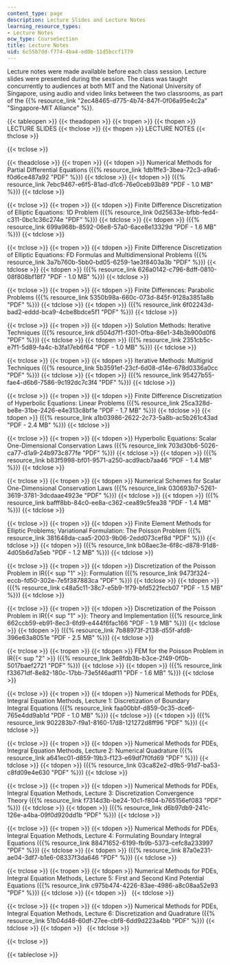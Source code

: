 ```yaml
---
content_type: page
description: Lecture Slides and Lecture Notes
learning_resource_types:
- Lecture Notes
ocw_type: CourseSection
title: Lecture Notes
uid: 6c55b7dd-f774-4ba4-ed0b-11d5bccf1779
---
```


Lecture notes were made available before each class session. Lecture slides were presented during the session. The class was taught concurrently to audiences at both MIT and the National University of Singapore, using audio and video links between the two classrooms, as part of the {{% resource_link "2ec48465-d775-4b74-847f-0f06a95e4c2a" "Singapore-MIT Alliance" %}}.

{{< tableopen >}}
{{< theadopen >}}
{{< tropen >}}
{{< thopen >}}
LECTURE SLIDES
{{< thclose >}}
{{< thopen >}}
LECTURE NOTES
{{< thclose >}}

{{< trclose >}}

{{< theadclose >}}
{{< tropen >}}
{{< tdopen >}}
Numerical Methods for Partial Differential Equations ({{% resource_link 1db1ffe3-3bea-72c3-a9a6-f0d6ce487a92 "PDF" %}})
{{< tdclose >}}
{{< tdopen >}}
({{% resource_link 7ebc9467-e6f5-81ad-d1c6-76e0ceb93b89 "PDF - 1.0 MB" %}})
{{< tdclose >}}

{{< trclose >}}
{{< tropen >}}
{{< tdopen >}}
Finite Difference Discretization of Elliptic Equations: 1D Problem ({{% resource_link 0d25633e-bfbb-fed4-c311-0bc1c36c274e "PDF" %}})
{{< tdclose >}}
{{< tdopen >}}
({{% resource_link 699a968b-8592-06e8-57a0-6ace8e13329d "PDF - 1.6 MB" %}})
{{< tdclose >}}

{{< trclose >}}
{{< tropen >}}
{{< tdopen >}}
Finite Difference Discretization of Elliptic Equations: FD Formulas and Multidimensional Problems ({{% resource_link 3a7b760b-5bb0-bd05-6259-1ae3f8403a3b "PDF" %}})
{{< tdclose >}}
{{< tdopen >}}
({{% resource_link 626a0142-c796-8dff-0810-08f808bf18f7 "PDF - 1.0 MB" %}})
{{< tdclose >}}

{{< trclose >}}
{{< tropen >}}
{{< tdopen >}}
Finite Differences: Parabolic Problems ({{% resource_link 5350b98a-660c-073d-845f-9128a3851a8b "PDF" %}})
{{< tdclose >}}
{{< tdopen >}}
({{% resource_link 6f02243d-bad2-eddd-bca9-4cbe8bdce5f1 "PDF" %}})
{{< tdclose >}}

{{< trclose >}}
{{< tropen >}}
{{< tdopen >}}
Solution Methods: Iterative Techniques ({{% resource_link d504d7f1-f301-0fba-86e1-34b3b900d0f6 "PDF" %}})
{{< tdclose >}}
{{< tdopen >}}
({{% resource_link 2351cb5c-e7f1-5d89-fa4c-b3fa17eb6f64 "PDF - 1.0 MB" %}})
{{< tdclose >}}

{{< trclose >}}
{{< tropen >}}
{{< tdopen >}}
Iterative Methods: Multigrid Techniques ({{% resource_link 5b3591ef-23cf-6d08-d14e-678d0336a0cc "PDF" %}})
{{< tdclose >}}
{{< tdopen >}}
({{% resource_link 95427b55-fae4-d6b6-7586-9c192dc7c3f4 "PDF" %}})
{{< tdclose >}}

{{< trclose >}}
{{< tropen >}}
{{< tdopen >}}
Finite Difference Discretization of Hyperbolic Equations: Linear Problems ({{% resource_link 25ca328d-be8e-31be-2426-e4e313c8bf1e "PDF - 1.7 MB" %}})
{{< tdclose >}}
{{< tdopen >}}
({{% resource_link a1b03986-2622-2c73-5a8b-ac5b261c43ad "PDF - 2.4 MB" %}})
{{< tdclose >}}

{{< trclose >}}
{{< tropen >}}
{{< tdopen >}}
Hyperbolic Equations: Scalar One-Dimensional Conservation Laws ({{% resource_link 703d30b6-5026-ca77-d1a9-24b973c877fe "PDF" %}})
{{< tdclose >}}
{{< tdopen >}}
({{% resource_link b83f5998-bf01-9571-a250-acd9acb7aa46 "PDF - 1.4 MB" %}})
{{< tdclose >}}

{{< trclose >}}
{{< tropen >}}
{{< tdopen >}}
Numerical Schemes for Scalar One-Dimensional Conservation Laws ({{% resource_link 030693b7-5261-3619-3781-3dcdaae4923e "PDF" %}})
{{< tdclose >}}
{{< tdopen >}}
({{% resource_link bafff8bb-84c0-ee8a-c362-cea89c5fea38 "PDF - 1.4 MB" %}})
{{< tdclose >}}

{{< trclose >}}
{{< tropen >}}
{{< tdopen >}}
Finite Element Methods for Elliptic Problems; Variational Formulation: The Poisson Problem ({{% resource_link 381648da-caa5-2003-9b06-2edd073cef8d "PDF" %}})
{{< tdclose >}}
{{< tdopen >}}
({{% resource_link b08aec3e-6f8c-d878-91d8-4d05b6d7a5eb "PDF - 1.2 MB" %}})
{{< tdclose >}}

{{< trclose >}}
{{< tropen >}}
{{< tdopen >}}
Discretization of the Poisson Problem in IR{{< sup "1" >}}: Formulation ({{% resource_link 9473f324-eccb-fd50-302e-7e5f387883ca "PDF" %}})
{{< tdclose >}}
{{< tdopen >}}
({{% resource_link c48a5c11-38c7-e5b9-1f79-bfd522fecb07 "PDF - 1.5 MB" %}})
{{< tdclose >}}

{{< trclose >}}
{{< tropen >}}
{{< tdopen >}}
Discretization of the Poisson Problem in IR{{< sup "1" >}}: Theory and Implementation ({{% resource_link 662ccb59-eb91-8ec3-6fd9-e444f6fac166 "PDF - 1.9 MB" %}})
{{< tdclose >}}
{{< tdopen >}}
({{% resource_link 7b88973f-2138-d55f-afd8-396e63a8051e "PDF - 2.5 MB" %}})
{{< tdclose >}}

{{< trclose >}}
{{< tropen >}}
{{< tdopen >}}
FEM for the Poisson Problem in IR{{< sup "2" >}} ({{% resource_link 3e8fdb3b-b3ce-2f49-0f0b-5017baef2721 "PDF" %}})
{{< tdclose >}}
{{< tdopen >}}
({{% resource_link f33671df-8e82-180c-17bb-73e5f46adf11 "PDF - 1.6 MB" %}})
{{< tdclose >}}

{{< trclose >}}
{{< tropen >}}
{{< tdopen >}}
Numerical Methods for PDEs, Integral Equation Methods, Lecture 1: Discretization of Boundary Integral Equations ({{% resource_link faa00bbf-d859-0c35-dce6-765e4dd9ab1d "PDF - 1.0 MB" %}})
{{< tdclose >}}
{{< tdopen >}}
({{% resource_link 902283b7-f9a1-8160-17d8-121272d8ff96 "PDF" %}})
{{< tdclose >}}

{{< trclose >}}
{{< tropen >}}
{{< tdopen >}}
Numerical Methods for PDEs, Integral Equation Methods, Lecture 2: Numerical Quadrature ({{% resource_link a641ec01-d859-19b3-f123-e69df7f0fd69 "PDF" %}})
{{< tdclose >}}
{{< tdopen >}}
({{% resource_link 03ca82e2-d9b5-91d7-ba53-c8fd09e4e630 "PDF" %}})
{{< tdclose >}}

{{< trclose >}}
{{< tropen >}}
{{< tdopen >}}
Numerical Methods for PDEs, Integral Equation Methods, Lecture 3: Discretization Convergence Theory ({{% resource_link f7314d3b-be24-10c1-f804-b765156ef083 "PDF" %}})
{{< tdclose >}}
{{< tdopen >}}
({{% resource_link d6b97db9-241c-126e-a4ba-09f0d920dd1b "PDF" %}})
{{< tdclose >}}

{{< trclose >}}
{{< tropen >}}
{{< tdopen >}}
Numerical Methods for PDEs, Integral Equation Methods, Lecture 4: Formulating Boundary Integral Equations ({{% resource_link 88471652-6199-fb9b-5373-cefc8a233997 "PDF" %}})
{{< tdclose >}}
{{< tdopen >}}
({{% resource_link 87a0e231-ae04-3df7-b1e6-08337f3da646 "PDF" %}})
{{< tdclose >}}

{{< trclose >}}
{{< tropen >}}
{{< tdopen >}}
Numerical Methods for PDEs, Integral Equation Methods, Lecture 5: First and Second Kind Potential Equations ({{% resource_link c975b474-4226-83ae-4986-a8c08aa52e93 "PDF" %}})
{{< tdclose >}}
{{< tdopen >}}
 
{{< tdclose >}}

{{< trclose >}}
{{< tropen >}}
{{< tdopen >}}
Numerical Methods for PDEs, Integral Equation Methods, Lecture 6: Discretization and Quadrature ({{% resource_link 51b04d48-60df-27ee-cbf8-6dd9d223a4bb "PDF" %}})
{{< tdclose >}}
{{< tdopen >}}
 
{{< tdclose >}}

{{< trclose >}}

{{< tableclose >}}